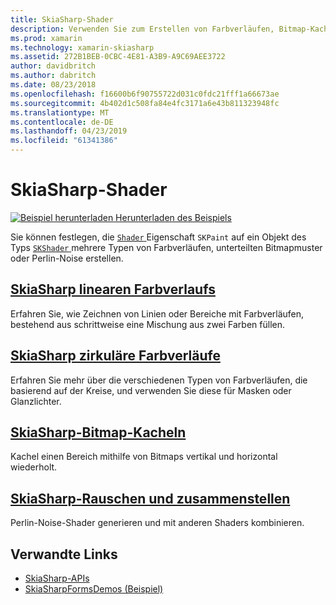 ```yaml
---
title: SkiaSharp-Shader
description: Verwenden Sie zum Erstellen von Farbverläufen, Bitmap-Kacheln und Perlin-Noise von Shadern.
ms.prod: xamarin
ms.technology: xamarin-skiasharp
ms.assetid: 272B1BEB-0CBC-4E81-A3B9-A9C69AEE3722
author: davidbritch
ms.author: dabritch
ms.date: 08/23/2018
ms.openlocfilehash: f16600b6f90755722d031c0fdc21fff1a66673ae
ms.sourcegitcommit: 4b402d1c508fa84e4fc3171a6e43b811323948fc
ms.translationtype: MT
ms.contentlocale: de-DE
ms.lasthandoff: 04/23/2019
ms.locfileid: "61341386"
---
```

# <a name="skiasharp-shaders"></a>SkiaSharp-Shader

[![Beispiel herunterladen](~/media/shared/download.png) Herunterladen des Beispiels](https://developer.xamarin.com/samples/xamarin-forms/SkiaSharpForms/Demos/)

Sie können festlegen, die [ `Shader` ](xref:SkiaSharp.SKPaint.Shader) Eigenschaft `SKPaint` auf ein Objekt des Typs [ `SKShader` ](xref:SkiaSharp.SKShader) mehrere Typen von Farbverläufen, unterteilten Bitmapmuster oder Perlin-Noise erstellen.

## <a name="the-skiasharp-linear-gradientlinear-gradientmd"></a>[SkiaSharp linearen Farbverlaufs](linear-gradient.md)

Erfahren Sie, wie Zeichnen von Linien oder Bereiche mit Farbverläufen, bestehend aus schrittweise eine Mischung aus zwei Farben füllen.

## <a name="skiasharp-circular-gradientscircular-gradientsmd"></a>[SkiaSharp zirkuläre Farbverläufe](circular-gradients.md)

Erfahren Sie mehr über die verschiedenen Typen von Farbverläufen, die basierend auf der Kreise, und verwenden Sie diese für Masken oder Glanzlichter.

## <a name="skiasharp-bitmap-tilingbitmap-tilingmd"></a>[SkiaSharp-Bitmap-Kacheln](bitmap-tiling.md)

Kachel einen Bereich mithilfe von Bitmaps vertikal und horizontal wiederholt.

## <a name="skiasharp-noise-and-composingnoisemd"></a>[SkiaSharp-Rauschen und zusammenstellen](noise.md)

Perlin-Noise-Shader generieren und mit anderen Shaders kombinieren.

## <a name="related-links"></a>Verwandte Links

- [SkiaSharp-APIs](https://docs.microsoft.com/dotnet/api/skiasharp)
- [SkiaSharpFormsDemos (Beispiel)](https://developer.xamarin.com/samples/xamarin-forms/SkiaSharpForms/Demos/)
